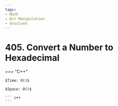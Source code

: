 ```yaml
---
tags:
- Math
- Bit Manipulation
- Unsolved
---
```



# 405. Convert a Number to Hexadecimal

=== "C++"

    $Time: O()$

    $Space: O()$

    ``` c++
    ```